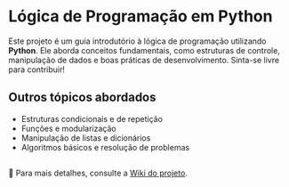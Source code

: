 # Lógica de Programação em Python
Este projeto é um guia introdutório à lógica de programação utilizando **Python**. Ele aborda conceitos fundamentais, como estruturas de controle, manipulação de dados e boas práticas de desenvolvimento.
Sinta-se livre para contribuir!


## Outros tópicos abordados
- Estruturas condicionais e de repetição  
- Funções e modularização  
- Manipulação de listas e dicionários  
- Algoritmos básicos e resolução de problemas


##
📖 Para mais detalhes, consulte a [Wiki do projeto](https://github.com/allineantunnes/estudos-logica-com-python/wiki).
